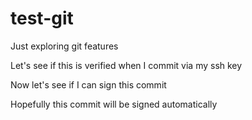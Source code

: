 # test-git
Just exploring git features

Let's see if this is verified when I commit via my ssh key

Now let's see if I can sign this commit

Hopefully this commit will be signed automatically
